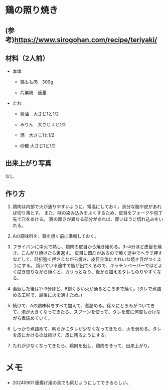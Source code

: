 # 鶏の照り焼き

## (参考)https://www.sirogohan.com/recipe/teriyaki/



## 材料（2人前）

- 本体

  - 鶏もも肉　300g

  - 片栗粉　適量

    

- たれ

  - 醤油　大さじ1と1/2

  - みりん　大さじ１と1/2

  - 酒　大さじ1と1/2

  - 砂糖 大さじ1と1/2

    


## 出来上がり写真

なし


## 作り方

1. 鶏肉は内部で火が通りやすいように、常温にしておく。余分な脂や皮があれば切り落とす。
   また、味の染み込みをよくするため、皮目をフォークや包丁先で穴をあける。
   鶏の厚さが異なる部分があれば、厚いほうに切れ込みをいれる。

1. Aの調味料を、鶏を焼く前に準備しておく。

1. フライパンに中火で熱し、鶏肉の皮目から焼き始める。3~4分ほど皮目を焼き、こんがり焼けたら裏返す。
   皮目に凹凸があるので焼く途中でヘラで押すなどして、時折強く押さえながら焼き、皮目全体にきれいな焼き目がつくようにする。
   焼いている途中で脂が出てくるので、キッチンペーパーでほどよく拭き取りながら焼くと、カリっとなり、後から加えるタレものりやすくなる。

1. 裏返した後は2~3分ほど、8割くらい火が通るところまで焼く。(タレで煮詰める工程で、最後に火を通すため。)

1. 続けて、Aの調味料をすべて加えて、煮詰める。徐々にとろみがついてきて、泡が大きくなってきたら、スプーンを使って、タレを皮に何度もかけながら煮詰めていく。

1. しっかり煮詰めて、明らかにタレが少なくなってきたら、火を弱める。タレを皮にかけるのは続けて、皮に残るようにする。

1. たれが少なくなってきたら、鶏肉を出し、鶏肉をきって、出来上がり。

   

   

   


# メモ

- 20240901 唐揚げ用の鳥でも同じようにしてできるらしい。

